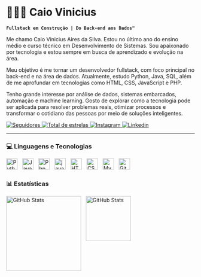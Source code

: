 # 🧑🏾‍💻 Caio Vinicius

**`Fullstack em Construção | Do Back-end aos Dados"`**

Me chamo Caio Vinicius Aires da Silva. Estou no último ano do ensino médio e curso técnico em Desenvolvimento de Sistemas. Sou apaixonado por tecnologia e estou sempre em busca de aprendizado e evolução na área.

Meu objetivo é me tornar um desenvolvedor fullstack, com foco principal no back-end e na área de dados. Atualmente, estudo Python, Java, SQL, além de me aprofundar em tecnologias como HTML, CSS, JavaScript e PHP.

Tenho grande interesse por análise de dados, sistemas embarcados, automação e machine learning. Gosto de explorar como a tecnologia pode ser aplicada para resolver problemas reais, otimizar processos e transformar o cotidiano das pessoas por meio de soluções inteligentes.

<p align="left">
<a href="https://github.com/Caioaresd?tab=followers">
        <img 
            alt="Seguidores" 
            title="Seguidores GitHub" 
            src="https://custom-icon-badges.demolab.com/github/followers/Caioairesd?color=236ad3&labelColor=1155ba&style=for-the-badge&logo=github&label=Seguidores&logoColor=white"
     <a href="https://github.com/Caioairesd?tab=repositories&sort=stargazers">
        <img 
            alt="Total de estrelas" 
            title="Total de estrelas GitHub" 
            src="https://custom-icon-badges.demolab.com/github/stars/Caioairesd?color=55960c&style=for-the-badge&labelColor=488207&logo=star&label=estrelas"
        />
<a href="https://instagram.com/caioairesd" target="_blank">
        <img
          alt="Instagram" 
          title="Me siga no Instagram"
          src="https://img.shields.io/badge/-Instagram-%23E4405F?style=for-the-badge&logo=instagram&logoColor=white" target="_blank">
<a href="https://www.linkedin.com/in/caio-vinicius-aires-da-silva-395641306/" target="_blank">
        <img 
          alt="Linkedin" 
          title="Se conecte comigo no Linkedin"
          src="https://img.shields.io/badge/-LinkedIn-%230077B5?style=for-the-badge&logo=linkedin&logoColor=white" target="_blank"></a>

</p>

---

### 💻 Linguagens e Tecnologias

<img 
    align="left" 
    alt="Python" 
    title="Python"
    width="30px" 
    style="padding-right: 10px;" 
    src="https://cdn.jsdelivr.net/gh/devicons/devicon@latest/icons/python/python-original.svg" 
/>
<img
    align="left" 
    alt="Java" 
    title="Java"
    width="30px" 
    style="padding-right: 10px;" 
    src="https://cdn.jsdelivr.net/gh/devicons/devicon@latest/icons/java/java-plain.svg"     
/>
<img 
    align="left" 
    alt="Php" 
    title="Php"
    width="30px" 
    style="padding-right: 10px;" 
    src="https://cdn.jsdelivr.net/gh/devicons/devicon@latest/icons/php/php-original.svg"
/>
<img 
    align="left" 
    alt="javascript" 
    title="javaScript"
    width="30px" 
    style="padding-right: 10px;" 
    src="https://cdn.jsdelivr.net/gh/devicons/devicon@latest/icons/javascript/javascript-original.svg" 
/>
<img 
    align="left" 
    alt="HTML" 
    title="HTML"
    width="30px" 
    style="padding-right: 10px;" 
    src="https://cdn.jsdelivr.net/gh/devicons/devicon@latest/icons/html5/html5-original.svg"       
/>
<img 
    align="left" 
    alt="CSS" 
    title="CSS"
    width="30px" 
    style="padding-right: 10px;" 
    src="https://cdn.jsdelivr.net/gh/devicons/devicon@latest/icons/css3/css3-original.svg"           
/>
<img
    align="left" 
    alt="MySql" 
    title="MySql"
    width="30px" 
    style="padding-right: 10px;"
    src="https://cdn.jsdelivr.net/gh/devicons/devicon@latest/icons/mysql/mysql-original.svg" 
/>
<img 
    align="left" 
    alt="Git" 
    title="Git"
    width="30px" 
    style="padding-right: 10px;" 
    src="https://cdn.jsdelivr.net/gh/devicons/devicon@latest/icons/git/git-original.svg" 
/>

<br/>
<br/>

### 📊 Estatísticas

<p>
  <img 
    align="left" 
    alt="GitHub Stats" 
    height="200" 
    style="padding-right: 10px;" 
    src="https://github-readme-stats.vercel.app/api?username=Caioairesd&show_icons=true&theme=dark&include_all_commits=true&locale=pt-br" 
  />

<img 
    align="left" 
    alt="GitHub Stats" 
    height="120" 
    style="padding-right: 10px;" 
    src="https://github-readme-stats.vercel.app/api/top-langs/?username=caioairesd&theme=dark&layout=compact&custom_title=Tecnologias&langs_count=3" 
  />

</p>

